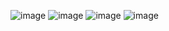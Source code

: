 ![image](https://user-images.githubusercontent.com/26818992/148578081-43db5534-b71d-4da8-bd3e-0d65cded0944.png)
![image](https://user-images.githubusercontent.com/26818992/148578096-a3ef549b-cf19-4a2d-b22c-ab3d405e1827.png)
![image](https://user-images.githubusercontent.com/26818992/148578118-d0c2b456-31be-4ba6-876d-0e64fcdd9ff2.png)
![image](https://user-images.githubusercontent.com/26818992/148578307-84bea9ec-8dd4-4d22-98f4-c34777d03a33.png)
